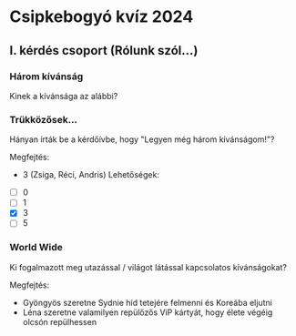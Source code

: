 # Csipkebogyó kvíz 2024


## I. kérdés csoport (Rólunk szól...)

### Három kívánság
Kinek a kívánsága az alábbi?


### Trükközősek...
Hányan írták be a kérdőívbe, hogy "Legyen még három kívánságom!"?

Megfejtés:
- 3 (Zsiga, Réci, Andris)
Lehetőségek:
- [ ] 0
- [ ] 1
- [x] 3
- [ ] 5

### World Wide
Ki fogalmazott meg utazással / világot látással kapcsolatos kívánságokat?

Megfejtés:
- Gyöngyös szeretne Sydnie híd tetejére felmenni és Koreába eljutni  
- Léna szeretne valamilyen repülőzős ViP kártyát, hogy élete végéig olcsón repülhessen


